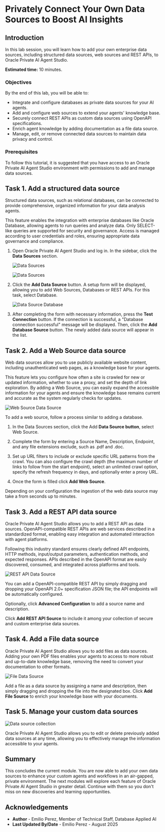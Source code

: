 # Privately Connect Your Own Data Sources to Boost AI Insights

## Introduction

In this lab session, you will learn how to add your own enterprise data sources, including structured data sources, web sources and REST APIs, to Oracle Private AI Agent Studio.

**Estimated time:** 10 minutes.

### Objectives

By the end of this lab, you will be able to:

- Integrate and configure databases as  private data sources for your AI agents.
- Add and configure web sources to extend your agents' knowledge base.
- Securely connect REST APIs as custom data sources using OpenAPI specifications.
- Enrich agent knowledge by adding documentation as a file data source.
- Manage, edit, or remove connected data sources to maintain data privacy and control.

### Prerequisites

To follow this tutorial, it is suggested that you have access to an Oracle Private AI Agent Studio environment with permissions to add and manage data sources.

## Task 1. Add a structured data source

Structured data sources, such as relational databases, can be connected to provide comprehensive, organized information for your data analysis agents.

This feature enables the integration with enterprise databases like Oracle Database, allowing agents to run queries and analyze data. Only SELECT-like queries are supported for security and governance. Access is managed according to user credentials and roles, ensuring appropriate data governance and compliance.

1. Open Oracle Private AI Agent Studio and log in. In the sidebar, click the **Data Sources** section.

    ![Data Sources](images/left_panel.png)

    ![Data Sources](images/data_sources.png)

2. Click the **Add Data Source** button. A setup form will be displayed, allowing you to add Web Sources, Databases or REST APIs. For this task, select Database.

    ![Data Source Database](images/datasource_add_database.png)

3. After completing the form with necessary information, press the **Test Connection** button. If the connection is successful, a "Database connection successful" message will be displayed. Then, click the **Add Database Source** button. The newly added data source will appear in the list.

## Task 2. Add a Web Source data source

Web data sources allow you to use publicly available website content, including unauthenticated web pages, as a knowledge base for your agents.

This feature lets you configure how often a site is crawled for new or updated information, whether to use a proxy, and set the depth of link exploration. By adding a Web Source, you can easily expand the accessible information for your agents and ensure the knowledge base remains current and accurate as the system regularly checks for updates.

![Web Source Data Source](images/datasource_add_websource.png)

To add a web source, follow a process similar to adding a database.

1. In the Data Sources section, click the Add **Data Source button**, select Web Source.

2. Complete the form by entering a Source Name, Description, Endpoint, and any file extensions exclude, such as .pdf and .doc.

3. Set up URL filters to include or exclude specific URL patterns from the crawl. You can also configure the crawl depth (the maximum number of links to follow from the start endpoint), select an unlimited crawl option, specify the refresh frequency in days, and optionally enter a proxy URL.

4. Once the form is filled click **Add Web Source**.

Depending on your configuration the ingestion of the web data source may take a from seconds up to  minutes.

## Task 3. Add a REST API data source

Oracle Private AI Agent Studio allows you to add a REST API as data sources. OpenAPI-compatible REST APIs are web services described in a standardized format, enabling easy integration and automated interaction with agent platforms.

Following this industry standard ensures clearly defined API endpoints, HTTP methods, input/output parameters, authentication methods, and expected responses. APIs described in the OpenAPI format are easily discovered, consumed, and integrated across platforms and tools.

![REST API Data Source](images/datasource_add_rest_api.png)

You can add a OpenAPI-compatible REST API by simply dragging and dropping your OpenAPI 2.0+ specification JSON file; the API endpoints will be automatically configured.

Optionally, click **Advanced Configuration** to add a source name and description.

Click **Add REST API Source** to include it among your collection of secure and custom enterprise data sources.

## Task 4. Add a File data source

Oracle Private AI Agent Studio allows you to add files as data sources. Adding your own PDF files enables your agents to access to more robust and up-to-date knowledge base, removing the need to convert your documentation to other formats.

![File Data Source](images/datasource_add_file.png)

Add a file as a data source by assigning a name and description, then simply dragging and dropping the file into the designated box. Click **Add File Source** to enrich your knowledge base with your documents.

## Task 5. Manage your custom data sources

![Data source collection](images/datasource_collection.png)

Oracle Private AI Agent Studio allows you to edit or delete previously added data sources at any time, allowing you to effectively manage the information accessible to your agents.

## Summary

This concludes the current module. You are now able to add your own data sources to enhance your custom agents and workflows in an air-gapped, private environment. The next modules will explore each feature of Oracle Private AI Agent Studio in greater detail. Continue with them so you don't miss on new discoveries and learning opportunities.

## Acknowledgements

- **Author** - Emilio Perez, Member of Technical Staff, Database Applied AI
- **Last Updated By/Date** - Emilio Perez - August 2025
